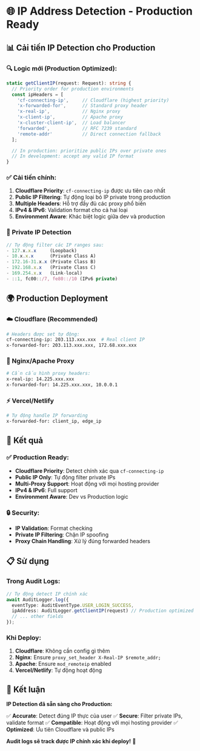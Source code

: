 # 🌐 IP Address Detection - Production Ready

## 📊 **Cải tiến IP Detection cho Production**

### **🔍 Logic mới (Production Optimized):**

```typescript
static getClientIP(request: Request): string {
  // Priority order for production environments
  const ipHeaders = [
    'cf-connecting-ip',     // Cloudflare (highest priority)
    'x-forwarded-for',      // Standard proxy header
    'x-real-ip',            // Nginx proxy
    'x-client-ip',          // Apache proxy
    'x-cluster-client-ip',  // Load balancer
    'forwarded',            // RFC 7239 standard
    'remote-addr'           // Direct connection fallback
  ];

  // In production: prioritize public IPs over private ones
  // In development: accept any valid IP format
}
```

### **✅ Cải tiến chính:**

1. **Cloudflare Priority**: `cf-connecting-ip` được ưu tiên cao nhất
2. **Public IP Filtering**: Tự động loại bỏ IP private trong production
3. **Multiple Headers**: Hỗ trợ đầy đủ các proxy phổ biến
4. **IPv4 & IPv6**: Validation format cho cả hai loại
5. **Environment Aware**: Khác biệt logic giữa dev và production

### **🔧 Private IP Detection**

```typescript
// Tự động filter các IP ranges sau:
- 127.x.x.x     (Loopback)
- 10.x.x.x      (Private Class A)
- 172.16-31.x.x (Private Class B)
- 192.168.x.x   (Private Class C)
- 169.254.x.x   (Link-local)
- ::1, fc00::/7, fe80::/10 (IPv6 private)
```

## 🌍 **Production Deployment**

### **☁️ Cloudflare (Recommended)**

```bash
# Headers được set tự động:
cf-connecting-ip: 203.113.xxx.xxx  # Real client IP
x-forwarded-for: 203.113.xxx.xxx, 172.68.xxx.xxx
```

### **🔄 Nginx/Apache Proxy**

```bash
# Cần cấu hình proxy headers:
x-real-ip: 14.225.xxx.xxx
x-forwarded-for: 14.225.xxx.xxx, 10.0.0.1
```

### **⚡ Vercel/Netlify**

```bash
# Tự động handle IP forwarding
x-forwarded-for: client_ip, edge_ip
```

## 🎯 **Kết quả**

### **✅ Production Ready:**

- **Cloudflare Priority**: Detect chính xác qua `cf-connecting-ip`
- **Public IP Only**: Tự động filter private IPs
- **Multi-Proxy Support**: Hoạt động với mọi hosting provider
- **IPv4 & IPv6**: Full support
- **Environment Aware**: Dev vs Production logic

### **🔒 Security:**

- **IP Validation**: Format checking
- **Private IP Filtering**: Chặn IP spoofing
- **Proxy Chain Handling**: Xử lý đúng forwarded headers

## 📋 **Sử dụng**

### **Trong Audit Logs:**

```typescript
// Tự động detect IP chính xác
await AuditLogger.log({
  eventType: AuditEventType.USER_LOGIN_SUCCESS,
  ipAddress: AuditLogger.getClientIP(request) // Production optimized
  // ... other fields
});
```

### **Khi Deploy:**

1. **Cloudflare**: Không cần config gì thêm
2. **Nginx**: Ensure `proxy_set_header X-Real-IP $remote_addr;`
3. **Apache**: Ensure `mod_remoteip` enabled
4. **Vercel/Netlify**: Tự động hoạt động

## 🎉 **Kết luận**

**IP Detection đã sẵn sàng cho Production:**

✅ **Accurate**: Detect đúng IP thực của user
✅ **Secure**: Filter private IPs, validate format
✅ **Compatible**: Hoạt động với mọi hosting provider
✅ **Optimized**: Ưu tiên Cloudflare và public IPs

**Audit logs sẽ track được IP chính xác khi deploy!** 🚀
